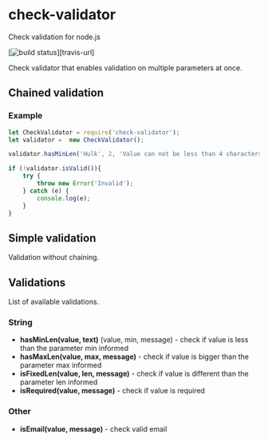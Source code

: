 # check-validator
Check validation for node.js

[![build status][travis-image]][travis-url]

Check validator that enables validation on multiple parameters at once.

## Chained validation

### Example 

``` javascript
let CheckValidator = require('check-validator');
let validator =  new CheckValidator();

validator.hasMinLen('Hulk', 2, 'Value can not be less than 4 characters');

if (!validator.isValid()){
	try {
		throw new Error('Invalid');
	} catch (e) {
		console.log(e);
	}
}

```
## Simple validation

Validation without chaining.

## Validations

List of available validations.

### String

- **hasMinLen(value, text)** (value, min, message) - check if value is less than the parameter min informed
- **hasMaxLen(value, max, message)** - check if value is bigger than the parameter max informed
- **isFixedLen(value, len, message)** - check if value is different than the parameter len informed
- **isRequired(value, message)** - check if value is required

### Other

- **isEmail(value, message)** - check valid email

[travis-image]:https://img.shields.io/travis/tarunbatra/password-validator.svg?style=flat-square

